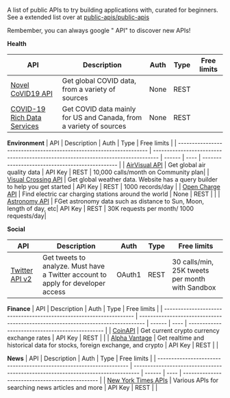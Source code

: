 A list of public APIs to try building applications with, curated for beginners. See a extended list over at [public-apis/public-apis](https://github.com/public-apis/public-apis)

Rembember, you can always google "<Something> API" to discover new APIs!

**Health**

| API                                                                                                   | Description                                                        | Auth | Type | Free limits |
| ----------------------------------------------------------------------------------------------------- | ------------------------------------------------------------------ | ---- | ---- | ----------- |
| [Novel CoVID19 API](https://disease.sh/)                                                              | Get global COVID data, from a variety of sources                   | None | REST |             |
| [COVID-19 Rich Data Services](https://documenter.getpostman.com/view/2220438/SzYevv9u?version=latest) | Get COVID data mainly for US and Canada, from a variety of sources | None | REST |             |

**Environment**
| API | Description | Auth | Type | Free limits |
| ------------------------------------------------------------------- | -------------------------------------------------------------------------------- | ------ | ---- | ----------------------------------------------- |
| [AirVisual API](https://api-docs.iqair.com/) | Get global air quality data | API Key | REST | 10,000 calls/month on Community plan|
| [Visual Crossing API](https://www.visualcrossing.com/weather-api?ref=apilist.fun) | Get global weather data. Website has a query builder to help you get started | API Key | REST | 1000 records/day |
| [Open Charge API](https://openchargemap.org/site/develop/api#/) | Find electric car charging stations around the world | None | REST | |
| [Astronomy API](https://openchargemap.org/site/develop/api#/) | FGet astronomy data such as distance to Sun, Moon, length of day, etc| API Key | REST | 30K requests per month/ 1000 requests/day|

**Social**

| API                                                                 | Description                                                                      | Auth   | Type | Free limits                                     |
| ------------------------------------------------------------------- | -------------------------------------------------------------------------------- | ------ | ---- | ----------------------------------------------- |
| [Twitter API v2](https://developer.twitter.com/en/docs/twitter-api) | Get tweets to analyze. Must have a Twitter account to apply for developer access | OAuth1 | REST | 30 calls/min, 25K tweets per month with Sandbox |

**Finance**
| API | Description | Auth | Type | Free limits |
| ------------------------------------------------------------------- | -------------------------------------------------------------------------------- | ------ | ---- | ----------------------------------------------- |
| [CoinAPI](https://docs.coinapi.io/?ref=apilist.fun#md-docs) | Get current crypto currency exchange rates | API Key | REST | |
| [Alpha Vantage](https://www.alphavantage.co/) | Get realtime and historical data for stocks, foreign exchange, and crypto | API Key | REST | |

**News**
| API | Description | Auth | Type | Free limits |
| ------------------------------------------------------------------- | -------------------------------------------------------------------------------- | ------ | ---- | ----------------------------------------------- |
| [New York Times APIs](https://developer.nytimes.com/apis) | Various APIs for searching news articles and more | API Key | REST | |
